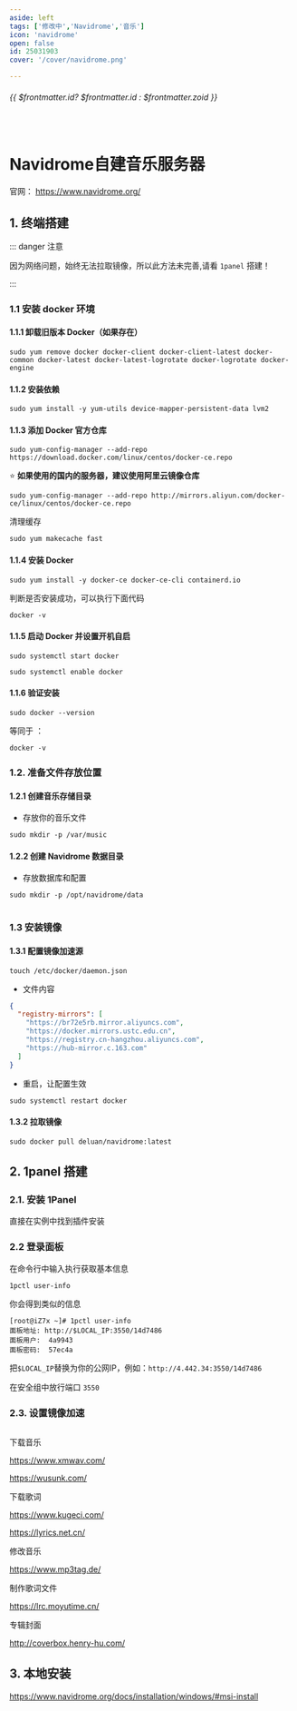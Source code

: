```yaml
---
aside: left
tags: ['修改中','Navidrome','音乐']
icon: 'navidrome'
open: false
id: 25031903
cover: '/cover/navidrome.png'

--- 
```

 
######  {{ $frontmatter.id? $frontmatter.id : $frontmatter.zoid }}
 
<br/>
 
# Navidrome自建音乐服务器

官网： https://www.navidrome.org/

## 1. 终端搭建

::: danger <Badge type='danger'>注意</Badge>

因为网络问题，始终无法拉取镜像，所以此方法未完善,请看 `1panel` 搭建！ 

:::

### 1.1 安装 docker 环境

#### 1.1.1 卸载旧版本 Docker（如果存在）

```shell
sudo yum remove docker docker-client docker-client-latest docker-common docker-latest docker-latest-logrotate docker-logrotate docker-engine
```

#### 1.1.2 安装依赖

```shell
sudo yum install -y yum-utils device-mapper-persistent-data lvm2
```


#### 1.1.3 添加 Docker 官方仓库

```shell
sudo yum-config-manager --add-repo https://download.docker.com/linux/centos/docker-ce.repo
```

⭐ **如果使用的国内的服务器，建议使用阿里云镜像仓库**

```shell
sudo yum-config-manager --add-repo http://mirrors.aliyun.com/docker-ce/linux/centos/docker-ce.repo
```

清理缓存

```shell
sudo yum makecache fast
```

#### 1.1.4 安装 Docker

```shell
sudo yum install -y docker-ce docker-ce-cli containerd.io
```

判断是否安装成功，可以执行下面代码

```shell
docker -v
```

#### 1.1.5 启动 Docker 并设置开机自启

```shell
sudo systemctl start docker
```

```shell
sudo systemctl enable docker
```


#### 1.1.6 验证安装

```shell
sudo docker --version
```

等同于 ：

```shell
docker -v
```

### 1.2. 准备文件存放位置

####  1.2.1 创建音乐存储目录

- 存放你的音乐文件

```shell
sudo mkdir -p /var/music
```

####  1.2.2 创建 Navidrome 数据目录

- 存放数据库和配置

```shell
sudo mkdir -p /opt/navidrome/data
```


```shell

```

### 1.3 安装镜像

#### 1.3.1 配置镜像加速源

```shell
touch /etc/docker/daemon.json
```
- 文件内容

```json
{
  "registry-mirrors": [
    "https://br72e5rb.mirror.aliyuncs.com",
    "https://docker.mirrors.ustc.edu.cn",
    "https://registry.cn-hangzhou.aliyuncs.com",
    "https://hub-mirror.c.163.com"
  ]
}
```

- 重启，让配置生效

```shell
sudo systemctl restart docker
```


#### 1.3.2 拉取镜像

```shell
sudo docker pull deluan/navidrome:latest
```


## 2. 1panel 搭建


### 2.1. 安装 1Panel


直接在实例中找到插件安装

### 2.2 登录面板

在命令行中输入执行获取基本信息

```shell
1pctl user-info
```

你会得到类似的信息

```shell
[root@iZ7x ~]# 1pctl user-info
面板地址: http://$LOCAL_IP:3550/14d7486
面板用户:  4a9943
面板密码:  57ec4a
```

把`$LOCAL_IP`替换为你的公网IP，例如：`http://4.442.34:3550/14d7486`  


在安全组中放行端口 `3550`


###  2.3. 设置镜像加速


```

```



下载音乐  

https://www.xmwav.com/  


https://wusunk.com/

下载歌词

https://www.kugeci.com/

https://lyrics.net.cn/

修改音乐

https://www.mp3tag.de/

制作歌词文件

https://lrc.moyutime.cn/


专辑封面

http://coverbox.henry-hu.com/


## 3. 本地安装

https://www.navidrome.org/docs/installation/windows/#msi-install